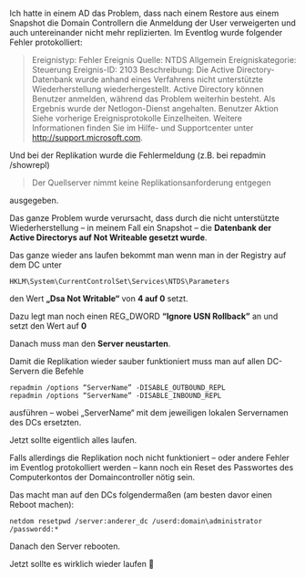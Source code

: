 Ich hatte in einem AD das Problem, dass nach einem Restore aus einem Snapshot die Domain Controllern die Anmeldung der User verweigerten und auch untereinander nicht mehr replizierten. Im Eventlog wurde folgender Fehler protokolliert:

>Ereignistyp: Fehler
>Ereignis Quelle: NTDS Allgemein
>Ereigniskategorie: Steuerung
>Ereignis-ID: 2103
>Beschreibung: Die Active Directory-Datenbank wurde anhand eines Verfahrens nicht unterstützte Wiederherstellung wiederhergestellt. Active Directory können Benutzer anmelden, während das Problem weiterhin besteht. Als Ergebnis wurde der Netlogon-Dienst angehalten. Benutzer Aktion Siehe vorherige Ereignisprotokolle Einzelheiten. Weitere Informationen finden Sie im Hilfe- und Supportcenter unter http://support.microsoft.com.

Und bei der Replikation wurde die Fehlermeldung (z.B. bei repadmin /showrepl)

>Der Quellserver nimmt keine Replikationsanforderung entgegen

ausgegeben.

Das ganze Problem wurde verursacht, dass durch die nicht unterstützte Wiederherstellung – in meinem Fall ein Snapshot – die **Datenbank der Active Directorys auf Not Writeable gesetzt wurde**.

Das ganze wieder ans laufen bekommt man wenn man in der Registry auf dem DC unter

```console
HKLM\System\CurrentControlSet\Services\NTDS\Parameters
```

den Wert **„Dsa Not Writable“** von **4 auf 0** setzt.

Dazu legt man noch einen REG_DWORD **“Ignore USN Rollback”** an und setzt den Wert auf **0**

Danach muss man den **Server neustarten**.

Damit die Replikation wieder sauber funktioniert muss man auf allen DC-Servern die Befehle

```console
repadmin /options “ServerName” -DISABLE_OUTBOUND_REPL
repadmin /options “ServerName” -DISABLE_INBOUND_REPL
```

ausführen – wobei „ServerName“ mit dem jeweiligen lokalen Servernamen des DCs ersetzten.

Jetzt sollte eigentlich alles laufen.

Falls allerdings die Replikation noch nicht funktioniert – oder andere Fehler im Eventlog protokolliert werden – kann noch ein Reset des Passwortes des Computerkontos der Domaincontroller nötig sein.

Das macht man auf den DCs folgendermaßen (am besten davor einen Reboot machen):

```console
netdom resetpwd /server:anderer_dc /userd:domain\administrator /passwordd:*
```

Danach den Server rebooten.

Jetzt sollte es wirklich wieder laufen 🙂
